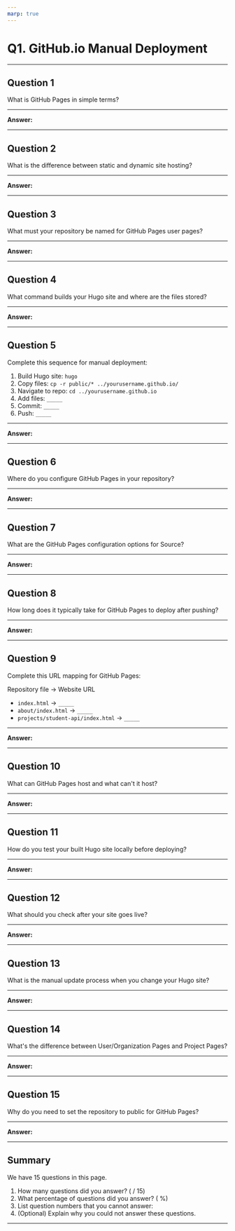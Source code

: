 ```yaml
---
marp: true
---
```


# Q1. GitHub.io Manual Deployment

---

## Question 1

What is GitHub Pages in simple terms?

---

**Answer:**



---

## Question 2

What is the difference between static and dynamic site hosting?

---

**Answer:**



---

## Question 3

What must your repository be named for GitHub Pages user pages?

---

**Answer:**



---

## Question 4

What command builds your Hugo site and where are the files stored?

---

**Answer:**



---

## Question 5

Complete this sequence for manual deployment:

1. Build Hugo site: `hugo`
2. Copy files: `cp -r public/* ../yourusername.github.io/`
3. Navigate to repo: `cd ../yourusername.github.io`
4. Add files: `_____`
5. Commit: `_____`
6. Push: `_____`

---

**Answer:**



---

## Question 6

Where do you configure GitHub Pages in your repository?

---

**Answer:**



---

## Question 7

What are the GitHub Pages configuration options for Source?

---

**Answer:**



---

## Question 8

How long does it typically take for GitHub Pages to deploy after pushing?

---

**Answer:**



---

## Question 9

Complete this URL mapping for GitHub Pages:

Repository file → Website URL

- `index.html` → `_____`
- `about/index.html` → `_____`
- `projects/student-api/index.html` → `_____`

---

**Answer:**



---

## Question 10

What can GitHub Pages host and what can't it host?

---

**Answer:**



---

## Question 11

How do you test your built Hugo site locally before deploying?

---

**Answer:**



---

## Question 12

What should you check after your site goes live?

---

**Answer:**



---

## Question 13

What is the manual update process when you change your Hugo site?

---

**Answer:**



---

## Question 14

What's the difference between User/Organization Pages and Project Pages?

---

**Answer:**



---

## Question 15

Why do you need to set the repository to public for GitHub Pages?

---

**Answer:**



---

## Summary

We have 15 questions in this page.

1. How many questions did you answer? ( / 15)
2. What percentage of questions did you answer? (  %)
3. List question numbers that you cannot answer:
4. (Optional) Explain why you could not answer these questions.

---